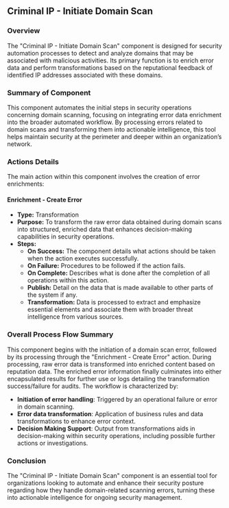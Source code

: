 ## Criminal IP - Initiate Domain Scan

### Overview
The "Criminal IP - Initiate Domain Scan" component is designed for security automation processes to detect and analyze domains that may be associated with malicious activities. Its primary function is to enrich error data and perform transformations based on the reputational feedback of identified IP addresses associated with these domains.

### Summary of Component
This component automates the initial steps in security operations concerning domain scanning, focusing on integrating error data enrichment into the broader automated workflow. By processing errors related to domain scans and transforming them into actionable intelligence, this tool helps maintain security at the perimeter and deeper within an organization’s network.

### Actions Details
The main action within this component involves the creation of error enrichments:

#### Enrichment - Create Error
- **Type:** Transformation
- **Purpose:** To transform the raw error data obtained during domain scans into structured, enriched data that enhances decision-making capabilities in security operations.
- **Steps:**
  - **On Success:** The component details what actions should be taken when the action executes successfully.
  - **On Failure:** Procedures to be followed if the action fails.
  - **On Complete:** Describes what is done after the completion of all operations within this action.
  - **Publish:** Detail on the data that is made available to other parts of the system if any.
  - **Transformation:** Data is processed to extract and emphasize essential elements and associate them with broader threat intelligence from various sources.

### Overall Process Flow Summary
This component begins with the initiation of a domain scan error, followed by its processing through the "Enrichment - Create Error" action. During processing, raw error data is transformed into enriched content based on reputation data. The enriched error information finally culminates into either encapsulated results for further use or logs detailing the transformation success/failure for audits.
The workflow is characterized by:
- **Initiation of error handling**: Triggered by an operational failure or error in domain scanning.
- **Error data transformation**: Application of business rules and data transformations to enhance error context.
- **Decision Making Support**: Output from transformations aids in decision-making within security operations, including possible further actions or investigations.

### Conclusion
The "Criminal IP - Initiate Domain Scan" component is an essential tool for organizations looking to automate and enhance their security posture regarding how they handle domain-related scanning errors, turning these into actionable intelligence for ongoing security management.

